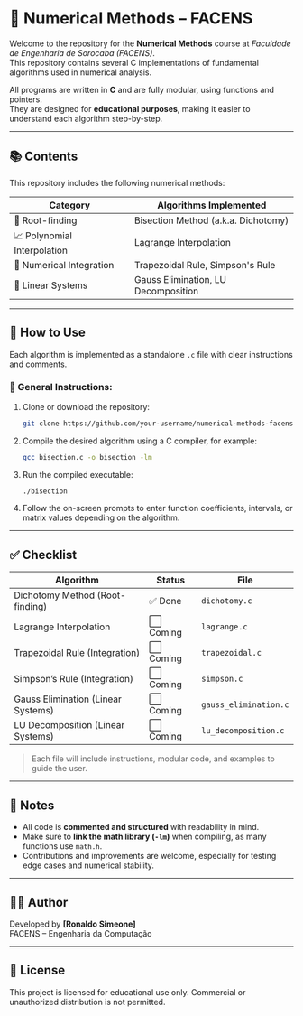 # 📐 Numerical Methods – FACENS

Welcome to the repository for the **Numerical Methods** course at *Faculdade de Engenharia de Sorocaba (FACENS)*.  
This repository contains several C implementations of fundamental algorithms used in numerical analysis.

All programs are written in **C** and are fully modular, using functions and pointers.  
They are designed for **educational purposes**, making it easier to understand each algorithm step-by-step.

---

## 📚 Contents

This repository includes the following numerical methods:

| Category               | Algorithms Implemented                                      |
|------------------------|-------------------------------------------------------------|
|🧮 Root-finding         | Bisection Method (a.k.a. Dichotomy)                         |
|📈 Polynomial Interpolation | Lagrange Interpolation                               |
|🧾 Numerical Integration | Trapezoidal Rule, Simpson's Rule                         |
|🔢 Linear Systems       | Gauss Elimination, LU Decomposition                        |

---

## 🚀 How to Use

Each algorithm is implemented as a standalone `.c` file with clear instructions and comments.

### 📌 General Instructions:

1. Clone or download the repository:
   ```bash
   git clone https://github.com/your-username/numerical-methods-facens.git
   ```

2. Compile the desired algorithm using a C compiler, for example:
   ```bash
   gcc bisection.c -o bisection -lm
   ```

3. Run the compiled executable:
   ```bash
   ./bisection
   ```

4. Follow the on-screen prompts to enter function coefficients, intervals, or matrix values depending on the algorithm.

---

## ✅ Checklist

| Algorithm                            | Status    | File                 |
|-------------------------------------|-----------|----------------------|
| Dichotomy Method (Root-finding)     | ✅ Done   | `dichotomy.c`        |
| Lagrange Interpolation              | ⬜ Coming | `lagrange.c`         |
| Trapezoidal Rule (Integration)      | ⬜ Coming | `trapezoidal.c`      |
| Simpson’s Rule (Integration)        | ⬜ Coming | `simpson.c`          |
| Gauss Elimination (Linear Systems)  | ⬜ Coming | `gauss_elimination.c`|
| LU Decomposition (Linear Systems)   | ⬜ Coming | `lu_decomposition.c` |

> Each file will include instructions, modular code, and examples to guide the user.

---

## 📌 Notes

- All code is **commented and structured** with readability in mind.
- Make sure to **link the math library (`-lm`)** when compiling, as many functions use `math.h`.
- Contributions and improvements are welcome, especially for testing edge cases and numerical stability.

---

## 👨‍🎓 Author

Developed by **[Ronaldo Simeone]**  
FACENS – Engenharia da Computação

---

## 📄 License

This project is licensed for educational use only. Commercial or unauthorized distribution is not permitted.
